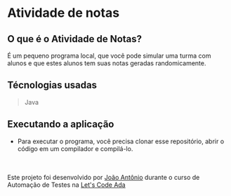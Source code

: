 # Atividade de notas

## O que é o Atividade de Notas?

É um pequeno programa local, que você pode simular uma turma com alunos e que estes alunos tem suas notas geradas randomicamente.

## Técnologias usadas

> Java


## Executando a aplicação
* Para executar o programa, você precisa clonar esse repositório, abrir o código em um compilador e compilá-lo.

<br><br>
Este projeto foi desenvolvido por [João Antônio](https://www.linkedin.com/in/joaoantoniosilvaa/) durante o curso de Automação de Testes na [Let's Code Ada](https://letscode.com.br/) 
